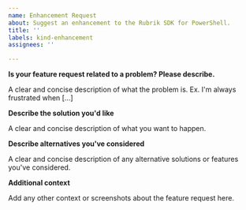 ```yaml
---
name: Enhancement Request
about: Suggest an enhancement to the Rubrik SDK for PowerShell.
title: ''
labels: kind-enhancement
assignees: ''

---
```


<!-- Please only use this template for submitting enhancement requests -->

<!-- Any enhancement requests submitted will be visible publicly, do not include confidential information in this enhancement request. !-->

**Is your feature request related to a problem? Please describe.**

A clear and concise description of what the problem is. Ex. I'm always frustrated when [...]

**Describe the solution you'd like**

A clear and concise description of what you want to happen.

**Describe alternatives you've considered**

A clear and concise description of any alternative solutions or features you've considered.

**Additional context**

Add any other context or screenshots about the feature request here.
